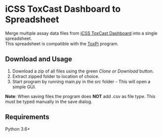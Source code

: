 # iCSS ToxCast Dashboard to Spreadsheet
Merge multiple assay data files from [iCSS ToxCast Dashboard](https://actor.epa.gov/dashboard/) into a single spreadsheet.  
This spreadsheet is compatible with the [ToxPi](http://toxpi.org/) program.

## Download and Usage
1. Download a zip of all files using the green *Clone or Download* button.
2. Extract zipped folder to location of choice.
3. Start program by running main.py in the *src* folder - This will open a simple GUI.

**Note**: When saving files the program does **NOT** add .csv as file type. This must be typed manually in the save dialog.

## Requirements
Python 3.6+
